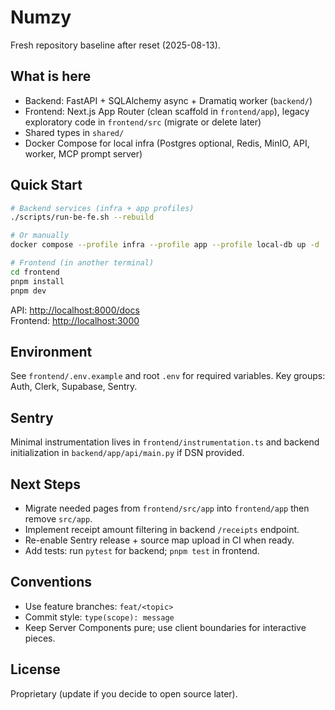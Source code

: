 # Numzy

Fresh repository baseline after reset (2025-08-13).

## What is here

- Backend: FastAPI + SQLAlchemy async + Dramatiq worker (`backend/`)
- Frontend: Next.js App Router (clean scaffold in `frontend/app`), legacy exploratory code in `frontend/src` (migrate or delete later)
- Shared types in `shared/`
- Docker Compose for local infra (Postgres optional, Redis, MinIO, API, worker, MCP prompt server)

## Quick Start

```bash
# Backend services (infra + app profiles)
./scripts/run-be-fe.sh --rebuild

# Or manually
docker compose --profile infra --profile app --profile local-db up -d

# Frontend (in another terminal)
cd frontend
pnpm install
pnpm dev
```

API: <http://localhost:8000/docs>  
Frontend: <http://localhost:3000>

## Environment

See `frontend/.env.example` and root `.env` for required variables. Key groups: Auth, Clerk, Supabase, Sentry.

## Sentry

Minimal instrumentation lives in `frontend/instrumentation.ts` and backend initialization in `backend/app/api/main.py` if DSN provided.

## Next Steps

- Migrate needed pages from `frontend/src/app` into `frontend/app` then remove `src/app`.
- Implement receipt amount filtering in backend `/receipts` endpoint.
- Re-enable Sentry release + source map upload in CI when ready.
- Add tests: run `pytest` for backend; `pnpm test` in frontend.

## Conventions

- Use feature branches: `feat/<topic>`
- Commit style: `type(scope): message`
- Keep Server Components pure; use client boundaries for interactive pieces.

## License

Proprietary (update if you decide to open source later).
